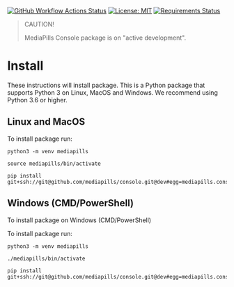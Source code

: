 [![GitHub Workflow Actions Status](https://github.com/mediapills/console/workflows/CI%20Build/badge.svg?branch=dev)](https://github.com/mediapills/console/actions)
[![License: MIT](https://img.shields.io/badge/License-MIT-yellow.svg)](https://github.com/mediapills/console/blob/dev/LICENSE.md)
[![Requirements Status](https://requires.io/github/mediapills/console/requirements.svg?branch=dev)](https://requires.io/github/mediapills/console/requirements/?branch=dev)

> CAUTION!
>
> MediaPills Console package is on "active development".

# Install

These instructions will install package. This is a Python package that supports Python 3 on Linux, MacOS and Windows. We recommend using Python 3.6 or higher.

## Linux and MacOS

To install package run:

```
python3 -m venv mediapills

source mediapills/bin/activate

pip install git+ssh://git@github.com/mediapills/console.git@dev#egg=mediapills.console
```

## Windows (CMD/PowerShell)

To install package on Windows (CMD/PowerShell)

To install package run:

```
python3 -m venv mediapills

./mediapills/bin/activate

pip install git+ssh://git@github.com/mediapills/console.git@dev#egg=mediapills.console
```

